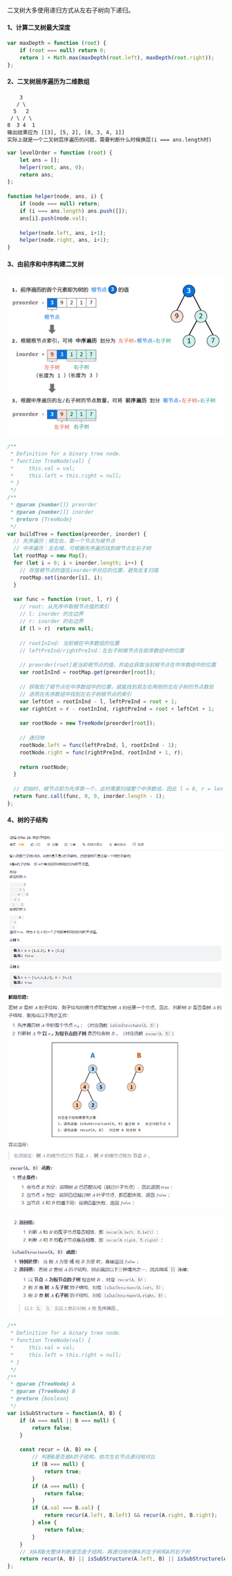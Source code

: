 二叉树大多使用递归方式从左右子树向下递归。

#### 1、计算二叉树最大深度

```js
var maxDepth = function (root) {
    if (root === null) return 0;
    return 1 + Math.max(maxDepth(root.left), maxDepth(root.right));
};
```

#### 2、二叉树层序遍历为二维数组

```
    3               
   / \
  5   2
 / \ / \
8  3 4  1
输出结果应为 [[3], [5, 2], [8, 3, 4, 1]]
实际上就是一个二叉树层序遍历的问题，需要判断什么时候换层(i === ans.length时)
```

```js
var levelOrder = function (root) {
    let ans = [];
    helper(root, ans, 0);
    return ans;
};

function helper(node, ans, i) {
    if (node === null) return;
    if (i === ans.length) ans.push([]);
    ans[i].push(node.val);
    
    helper(node.left, ans, i+1);
    helper(node.right, ans, i+1);
}
```

#### 3、由前序和中序构建二叉树

<img src="assets/image-20220216203936642.png" alt="image-20220216203936642" style="zoom:67%;" />

```js
/**
 * Definition for a binary tree node.
 * function TreeNode(val) {
 *     this.val = val;
 *     this.left = this.right = null;
 * }
 */
/**
 * @param {number[]} preorder
 * @param {number[]} inorder
 * @return {TreeNode}
 */
var buildTree = function(preorder, inorder) {
  // 先序遍历：根左右，第一个节点为根节点
  // 中序遍历：左右根，可根据先序遍历找到根节点左右子树
  let rootMap = new Map();
  for (let i = 0; i < inorder.length; i++) {
    // 存放根节点的值在inorder中对应的位置，避免反复扫描
    rootMap.set(inorder[i], i);
  }

  var func = function (root, l, r) {
    // root: 从先序中取根节点值的索引
    // l: inorder 的左边界
    // r: inorder 的右边界
    if (l > r)  return null;

    // rootInInd: 当前根在中序数组的位置
    // leftPreInd/rightPreInd：左右子树根节点在前序数组中的位置
      
    // preorder[root]是当前根节点的值，并由此获取当前根节点在中序数组中的位置
    var rootInInd = rootMap.get(preorder[root]);
    
    // 获取到了根节点在中序数组中的位置，就能找到其左右两侧的左右子树的节点数目
    // 进而在先序数组中找到左右子树根节点的索引
    var leftCnt = rootInInd - l, leftPreInd = root + 1;
    var rightCnt = r - rootInInd, rightPreInd = root + leftCnt + 1;

    var rootNode = new TreeNode(preorder[root]);

    // 递归地
    rootNode.left = func(leftPreInd, l, rootInInd - 1);
    rootNode.right = func(rightPreInd, rootInInd + 1, r);

    return rootNode;
  }

  // 初始时，根节点即为先序第一个，此时需要扫描整个中序数组，因此 l = 0, r = len - 1
  return func.call(func, 0, 0, inorder.length - 1);
};

```

#### 4、树的子结构

<img src="assets/image-20220218143017039.png" alt="image-20220218143017039" style="zoom: 95%;" />

<img src="assets/image-20220218143325988.png" alt="image-20220218143325988" style="zoom:98%;" />

![image-20220218143344098](assets/image-20220218143344098.png)

```js
/**
 * Definition for a binary tree node.
 * function TreeNode(val) {
 *     this.val = val;
 *     this.left = this.right = null;
 * }
 */
/**
 * @param {TreeNode} A
 * @param {TreeNode} B
 * @return {boolean}
 */
var isSubStructure = function(A, B) {
    if (A === null || B === null) {
        return false;
    }

    const recur = (A, B) => {
        // 判断B是否是A的子结构，依次左右节点递归地对比
        if (B === null) {
            return true;
        }
        if (A === null) {
            return false;
        }
        if (A.val === B.val) {
            return recur(A.left, B.left) && recur(A.right, B.right);
        } else {
            return false;
        }
    }
    // 对A和B先整体判断是否是子结构，再递归地判断A的左子树和A的右子树
    return recur(A, B) || isSubStructure(A.left, B) || isSubStructure(A.right, B);
};
```

